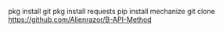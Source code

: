 pkg install git 
pkg install requests 
pip install mechanize 
git clone https://github.com/Alienrazor/B-API-Method
